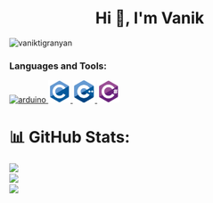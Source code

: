 

<h1 align="center">Hi 👋, I'm Vanik</h1>
<p align="left"> <img src="https://komarev.com/ghpvc/?username=vaniktigranyan&label=Profile%20views&color=0e75b6&style=flat" alt="vaniktigranyan" /> </p>


<p align="left">
</p>

<h3 align="left">Languages and Tools:</h3>
<p align="left"> <a href="https://www.arduino.cc/" target="_blank" rel="noreferrer"> <img src="https://cdn.worldvectorlogo.com/logos/arduino-1.svg" alt="arduino" width="40" height="40"/> </a> <a href="https://www.cprogramming.com/" target="_blank" rel="noreferrer"> <img src="https://raw.githubusercontent.com/devicons/devicon/master/icons/c/c-original.svg" alt="c" width="40" height="40"/> </a> <a href="https://www.w3schools.com/cpp/" target="_blank" rel="noreferrer"> <img src="https://raw.githubusercontent.com/devicons/devicon/master/icons/cplusplus/cplusplus-original.svg" alt="cplusplus" width="40" height="40"/> </a> <a href="https://www.w3schools.com/cs/" target="_blank" rel="noreferrer"> <img src="https://raw.githubusercontent.com/devicons/devicon/master/icons/csharp/csharp-original.svg" alt="csharp" width="40" height="40"/> </a> </p>



# 📊 GitHub Stats:
![](https://github-readme-stats.vercel.app/api?username=kkk&theme=merko&hide_border=false&include_all_commits=false&count_private=true)<br/>
![](https://github-readme-streak-stats.herokuapp.com/?user=kkk&theme=merko&hide_border=false)<br/>
![](https://github-readme-stats.vercel.app/api/top-langs/?username=kkk&theme=merko&hide_border=false&include_all_commits=false&count_private=true&layout=compact)
